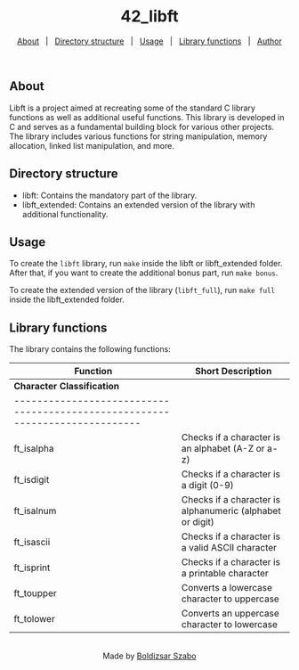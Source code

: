 <h1 align="center">42_libft</h1>

<p align="center">
  <a href="#about">About</a> &#xa0; | &#xa0; 
  <a href="#directory-structure">Directory structure</a> &#xa0; | &#xa0;
  <a href="#usage">Usage</a> &#xa0; | &#xa0;
  <a href="#library-functions">Library functions</a> &#xa0; | &#xa0;
  <a href="https://github.com/Szabold1" target="_blank">Author</a>
</p>

<br>

## About

Libft is a project aimed at recreating some of the standard C library functions as well as additional useful functions. This library is developed in C and serves as a fundamental building block for various other projects. The library includes various functions for string manipulation, memory allocation, linked list manipulation, and more.

## Directory structure

- libft: Contains the mandatory part of the library.
- libft_extended: Contains an extended version of the library with additional functionality.

## Usage

To create the `libft` library, run `make` inside the libft or libft_extended folder.
After that, if you want to create the additional bonus part, run `make bonus`.

To create the extended version of the library (`libft_full`), run `make full` inside the libft_extended folder.

## Library functions

The library contains the following functions:

| **Function** | **Short Description**                                         |
| ------------ | ------------------------------------------------------------- |
| **Character Classification**                                                 |
| ---------------------------------------------------------------------------- |
| ft_isalpha   | Checks if a character is an alphabet (A-Z or a-z)             |
| ft_isdigit   | Checks if a character is a digit (0-9)                        |
| ft_isalnum   | Checks if a character is alphanumeric (alphabet or digit)     |
| ft_isascii   | Checks if a character is a valid ASCII character              |
| ft_isprint   | Checks if a character is a printable character                |
| ft_toupper   | Converts a lowercase character to uppercase                   |
| ft_tolower   | Converts an uppercase character to lowercase                  |

<br>

<div align="center">
  Made by <a href="https://github.com/Szabold1" target="_blank">Boldizsar Szabo</a>
</div>
